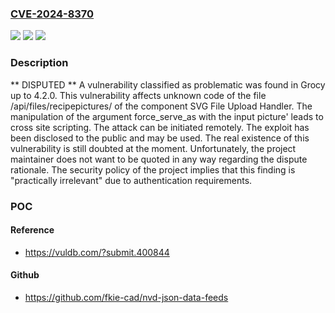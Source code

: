 ### [CVE-2024-8370](https://cve.mitre.org/cgi-bin/cvename.cgi?name=CVE-2024-8370)
![](https://img.shields.io/static/v1?label=Product&message=Grocy&color=blue)
![](https://img.shields.io/static/v1?label=Version&message=%3D%204.0.0%20&color=brighgreen)
![](https://img.shields.io/static/v1?label=Vulnerability&message=CWE-79%20Cross%20Site%20Scripting&color=brighgreen)

### Description

** DISPUTED ** A vulnerability classified as problematic was found in Grocy up to 4.2.0. This vulnerability affects unknown code of the file /api/files/recipepictures/ of the component SVG File Upload Handler. The manipulation of the argument force_serve_as with the input picture' leads to cross site scripting. The attack can be initiated remotely. The exploit has been disclosed to the public and may be used. The real existence of this vulnerability is still doubted at the moment. Unfortunately, the project maintainer does not want to be quoted in any way regarding the dispute rationale. The security policy of the project implies that this finding is "practically irrelevant" due to authentication requirements.

### POC

#### Reference
- https://vuldb.com/?submit.400844

#### Github
- https://github.com/fkie-cad/nvd-json-data-feeds

